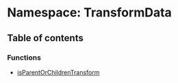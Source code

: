 # Namespace: TransformData

## Table of contents

### Functions

* [isParentOrChildrenTransform](/auto-docs/fixed-layout-editor/functions/TransformData.isParentOrChildrenTransform.md)
